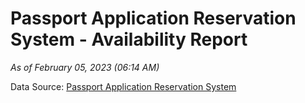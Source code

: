 # Passport Application Reservation System - Availability Report

*As of February 05, 2023 (06:14 AM)*

Data Source: [Passport Application Reservation System](https://eservices.immigration.gov.lk:8443/appointment/pages/reservationApplication.xhtml)